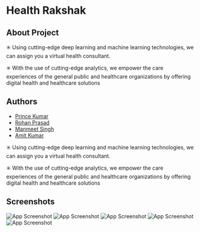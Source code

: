 
# Health Rakshak



## About Project
✳️ Using cutting-edge deep learning and machine learning technologies, we can assign you a virtual health consultant.

✳️ With the use of cutting-edge analytics, we empower the care experiences of the general public and healthcare organizations by offering digital health and healthcare solutions
## Authors

- [Prince Kumar](https://www.github.com)
- [Rohan Prasad](https://www.github.com)
- [Manmeet Singh](https://www.github.com)
- [Amit Kumar](https://www.github.com)



✳️ Using cutting-edge deep learning and machine learning technologies, we can assign you a virtual health consultant.

✳️ With the use of cutting-edge analytics, we empower the care experiences of the general public and healthcare organizations by offering digital health and healthcare solutions

## Screenshots

![App Screenshot](https://drive.google.com/file/d/1qPIlFftluLbZ27cIXi5WonUogrqGucyL/view?usp=sharing)
![App Screenshot](https://drive.google.com/file/d/1qPIlFftluLbZ27cIXi5WonUogrqGucyL/view?usp=sharing)
![App Screenshot](https://drive.google.com/file/d/1qPIlFftluLbZ27cIXi5WonUogrqGucyL/view?usp=sharing)
![App Screenshot](https://drive.google.com/file/d/1qPIlFftluLbZ27cIXi5WonUogrqGucyL/view?usp=sharing)
![App Screenshot](https://drive.google.com/file/d/1qPIlFftluLbZ27cIXi5WonUogrqGucyL/view?usp=sharing)



